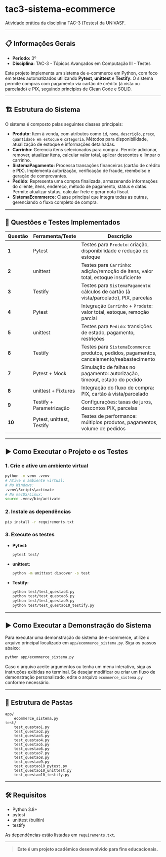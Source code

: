 # tac3-sistema-ecommerce

Atividade prática da disciplina TAC-3 (Testes) da UNIVASF.

---

## 📋 Informações Gerais

- **Período:** 3º
- **Disciplina:** TAC-3 - Tópicos Avançados em Computação III - Testes

Este projeto implementa um sistema de e-commerce em Python, com foco em testes automatizados utilizando **Pytest**, **unittest** e **Testify**. O sistema permite compras com pagamento via cartão de crédito (à vista ou parcelado) e PIX, seguindo princípios de Clean Code e SOLID.

---

## 🏗️ Estrutura do Sistema

O sistema é composto pelas seguintes classes principais:

- **Produto:** Item à venda, com atributos como `id`, `nome`, `descrição`, `preço`, `quantidade em estoque` e `categoria`. Métodos para disponibilidade, atualização de estoque e informações detalhadas.
- **Carrinho:** Gerencia itens selecionados para compra. Permite adicionar, remover, atualizar itens, calcular valor total, aplicar descontos e limpar o carrinho.
- **SistemaPagamento:** Processa transações financeiras (cartão de crédito e PIX). Implementa autorização, verificação de fraude, reembolso e geração de comprovantes.
- **Pedido:** Representa uma compra finalizada, armazenando informações do cliente, itens, endereço, método de pagamento, status e datas. Permite atualizar status, calcular frete e gerar nota fiscal.
- **SistemaEcommerce:** Classe principal que integra todas as outras, gerenciando o fluxo completo de compra.

---

## 🧪 Questões e Testes Implementados

| Questão | Ferramenta/Teste | Descrição |
|---------|------------------|-----------|
| **1**   | Pytest           | Testes para `Produto`: criação, disponibilidade e redução de estoque |
| **2**   | unittest         | Testes para `Carrinho`: adição/remoção de itens, valor total, estoque insuficiente |
| **3**   | Testify          | Testes para `SistemaPagamento`: cálculos de cartão (à vista/parcelado), PIX, parcelas |
| **4**   | Pytest           | Integração `Carrinho` + `Produto`: valor total, estoque, remoção parcial |
| **5**   | unittest         | Testes para `Pedido`: transições de estado, pagamento, restrições |
| **6**   | Testify          | Testes para `SistemaEcommerce`: produtos, pedidos, pagamentos, cancelamento/reabastecimento |
| **7**   | Pytest + Mock    | Simulação de falhas no pagamento: autorização, timeout, estado do pedido |
| **8**   | unittest + Fixtures | Integração do fluxo de compra: PIX, cartão à vista/parcelado |
| **9**   | Testify + Parametrização | Configurações: taxas de juros, descontos PIX, parcelas |
| **10**  | Pytest, unittest, Testify | Testes de performance: múltiplos produtos, pagamentos, volume de pedidos |

---

## ▶️ Como Executar o Projeto e os Testes

### 1. Crie e ative um ambiente virtual

```sh
python -m venv .venv
# Ative o ambiente virtual:
# No Windows:
.venv\Scripts\activate
# No macOS/Linux:
source .venv/bin/activate
```

### 2. Instale as dependências

```sh
pip install -r requirements.txt
```

### 3. Execute os testes

- **Pytest:**

  ```sh
  pytest test/
  ```

- **unittest:**

  ```sh
  python -m unittest discover -s test
  ```

- **Testify:**

  ```sh
  python test/test_questao3.py
  python test/test_questao6.py
  python test/test_questao9.py
  python test/test_questao10_testify.py
  ```

---

## ▶️ Como Executar a Demonstração do Sistema

Para executar uma demonstração do sistema de e-commerce, utilize o arquivo principal localizado em `app/ecommerce_sistema.py`. Siga os passos abaixo:

```sh
python app/ecommerce_sistema.py
```

Caso o arquivo aceite argumentos ou tenha um menu interativo, siga as instruções exibidas no terminal.
Se desejar modificar ou criar um fluxo de demonstração personalizado, edite o arquivo `ecommerce_sistema.py` conforme necessário.

---

## 📁 Estrutura de Pastas

```
app/
    ecommerce_sistema.py
test/
    test_questao1.py
    test_questao2.py
    test_questao3.py
    test_questao4.py
    test_questao5.py
    test_questao6.py
    test_questao7.py
    test_questao8.py
    test_questao9.py
    test_questao10_pytest.py
    test_questao10_unittest.py
    test_questao10_testify.py
```

---

## 🛠️ Requisitos

- Python 3.8+
- pytest
- unittest (builtin)
- testify

As dependências estão listadas em `requirements.txt`.

---

> **Este é um projeto acadêmico desenvolvido para fins educacionais.**
